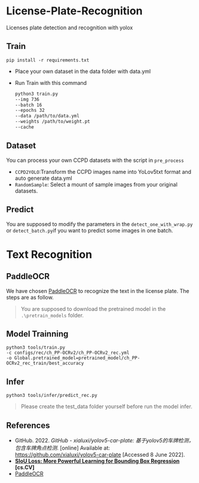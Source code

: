 # License-Plate-Recognition
Licenses plate detection and recognition with yolox

## Train

```shell
pip install -r requirements.txt
```

- Place your own dataset in the data folder with data.yml

- Run Train with this command

  ```bash
  python3 train.py 
  --img 736 
  --batch 16 
  --epochs 32 
  --data /path/to/data.yml 
  --weights /path/to/weight.pt 
  --cache
  ```

## Dataset

You can process your own CCPD datasets with the script in  `pre_process`

- `CCPD2YOLO`:Transform the CCPD images name into YoLov5txt format and auto generate data.yml
- `RandomSample`: Select a mount of sample images from your original datasets.

## Predict

You are supposed to modify the parameters in the `detect_one_with_wrap.py` or `detect_batch.py`if you want to predict some images in one batch.

# Text Recognition

## PaddleOCR

We have chosen [PaddleOCR](https://github.com/PaddlePaddle/PaddleOCR) to recognize the text in the license plate. The steps are as follow.

> You are supposed to download the pretrained model in the `.\pretrain_models` folder.

## Model Trainning

```shell
python3 tools/train.py 
-c configs/rec/ch_PP-OCRv2/ch_PP-OCRv2_rec.yml 
-o Global.pretrained_model=pretrained_model/ch_PP-OCRv2_rec_train/best_accuracy
```

## Infer

```shell
python3 tools/infer/predict_rec.py 
```

> Please create the test_data folder yourself before run the model infer.

## References

- GitHub. 2022. *GitHub - xialuxi/yolov5-car-plate: 基于yolov5的车牌检测，包含车牌角点检测*. [online] Available at: <https://github.com/xialuxi/yolov5-car-plate> [Accessed 8 June 2022].
- **[ SIoU Loss: More Powerful Learning for Bounding Box Regression](https://arxiv.org/abs/2205.12740) [cs.CV]**
- [PaddleOCR](https://github.com/PaddlePaddle/PaddleOCR)

